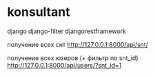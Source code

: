 # konsultant

django
django-filter
djangorestframework

получение всех снт
http://127.0.0.1:8000/api/snt/

получение всех юзеров (+ фильтр по snt_id)
http://127.0.0.1:8000/api/users/?snt_id=1

